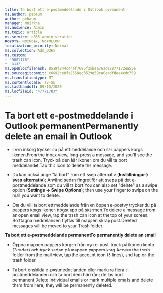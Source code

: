 ```yaml
---
title: Ta bort ett e-postmeddelande i Outlook permanent
ms.author: pebaum
author: pebaum
manager: mnirkhe
ms.audience: Admin
ms.topic: article
ms.service: o365-administration
ROBOTS: NOINDEX, NOFOLLOW
localization_priority: Normal
ms.collection: Adm_O365
ms.custom:
- "9001176"
- "3137"
ms.openlocfilehash: 85a9f244c44af7695f3bbea76ad62877172ea53e
ms.sourcegitcommit: c6692ce0fa1358ec3529e59ca0ecdfdea4cdc759
ms.translationtype: MT
ms.contentlocale: sv-SE
ms.lasthandoff: 09/15/2020
ms.locfileid: "47771703"
---
```

# <a name="permanently-delete-an-email-in-outlook"></a><span data-ttu-id="9f7ad-102">Ta bort ett e-postmeddelande i Outlook permanent</span><span class="sxs-lookup"><span data-stu-id="9f7ad-102">Permanently delete an email in Outlook</span></span>

- <span data-ttu-id="9f7ad-103">I vyn inkorg trycker du på ett meddelande och ser pappers korgs ikonen.</span><span class="sxs-lookup"><span data-stu-id="9f7ad-103">From the inbox view, long-press a message, and you'll see the trash can icon.</span></span> <span data-ttu-id="9f7ad-104">Tryck på den här ikonen om du vill ta bort meddelandet.</span><span class="sxs-lookup"><span data-stu-id="9f7ad-104">Tap this icon to delete the message.</span></span>

- <span data-ttu-id="9f7ad-105">Du kan också ange "ta bort" som ett svep alternativ (**Inställningar-> svep alternativ**); Använd sedan fingret för att svepa på det e-postmeddelande som du vill ta bort.</span><span class="sxs-lookup"><span data-stu-id="9f7ad-105">You can also set "delete" as a swipe option (**Settings -> Swipe Options**); then use your finger to swipe on the mail you want to delete.</span></span> 

- <span data-ttu-id="9f7ad-106">Om du vill ta bort ett meddelande från en öppen e-postvy trycker du på pappers korgs ikonen högst upp på skärmen.</span><span class="sxs-lookup"><span data-stu-id="9f7ad-106">To delete a message from an open email view, tap the trash can icon at the top of your screen.</span></span> <span data-ttu-id="9f7ad-107">Borttagna meddelanden flyttas till mappen skräp post.</span><span class="sxs-lookup"><span data-stu-id="9f7ad-107">Deleted messages will be moved to your Trash folder.</span></span> 

<span data-ttu-id="9f7ad-108">**Ta bort ett e-postmeddelande permanent**</span><span class="sxs-lookup"><span data-stu-id="9f7ad-108">**To permanently delete an email**</span></span>

- <span data-ttu-id="9f7ad-109">Öppna mappen pappers korgen från vyn e-post, tryck på ikonen konto (3 rader) och tryck sedan på mappen pappers korg.</span><span class="sxs-lookup"><span data-stu-id="9f7ad-109">Access the trash folder from the mail view, tap the account icon (3 lines), and tap on the trash folder.</span></span>

- <span data-ttu-id="9f7ad-110">Ta bort enskilda e-postmeddelanden eller markera flera e-postmeddelanden och ta bort dem härifrån; de tas bort permanent.</span><span class="sxs-lookup"><span data-stu-id="9f7ad-110">Delete individual emails or mark multiple emails and delete them from here; they will be permanently deleted.</span></span>